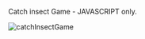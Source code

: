 Catch insect Game - JAVASCRIPT only.

![catchInsectGame](https://github.com/ezomoza/Catch-insect-game/assets/114027093/dc621975-18df-40a4-8e01-e50541faf65a)
